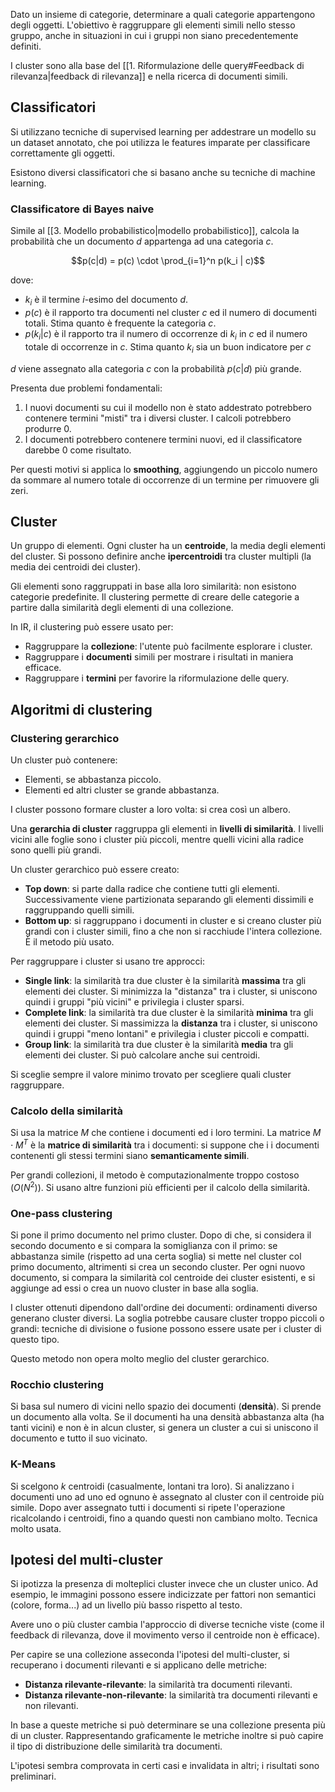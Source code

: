 Dato un insieme di categorie, determinare a quali categorie appartengono degli oggetti.
L'obiettivo è raggruppare gli elementi simili nello stesso gruppo, anche in situazioni in cui i gruppi non siano precedentemente definiti.

I cluster sono alla base del [[1. Riformulazione delle query#Feedback di rilevanza|feedback di rilevanza]] e nella ricerca di documenti simili.

## Classificatori

Si utilizzano tecniche di supervised learning per addestrare un modello su un dataset annotato, che poi utilizza le features imparate per classificare correttamente gli oggetti.

Esistono diversi classificatori che si basano anche su tecniche di machine learning.

### Classificatore di Bayes naive
Simile al [[3. Modello probabilistico|modello probabilistico]], calcola la probabilità che un documento $d$ appartenga ad una categoria $c$.

$$p(c|d) = p(c) \cdot \prod_{i=1}^n p(k_i | c)$$

dove:
- $k_i$ è il termine $i$-esimo del documento $d$.
- $p(c)$ è il rapporto tra documenti nel cluster $c$ ed il numero di documenti totali. Stima quanto è frequente la categoria $c$.
- $p(k_i|c)$ è il rapporto tra il numero di occorrenze di $k_i$ in $c$ ed il numero totale di occorrenze in $c$. Stima quanto $k_i$ sia un buon indicatore per $c$

$d$ viene assegnato alla categoria $c$ con la probabilità $p(c|d)$ più grande.

Presenta due problemi fondamentali:
1. I nuovi documenti su cui il modello non è stato addestrato potrebbero contenere termini "misti" tra i diversi cluster. I calcoli potrebbero produrre 0.
2. I documenti potrebbero contenere termini nuovi, ed il classificatore darebbe 0 come risultato.

Per questi motivi si applica lo **smoothing**, aggiungendo un piccolo numero da sommare al numero totale di occorrenze di un termine per rimuovere gli zeri.

## Cluster

Un gruppo di elementi. Ogni cluster ha un **centroide**, la media degli elementi del cluster. Si possono definire anche **ipercentroidi** tra cluster multipli (la media dei centroidi dei cluster).

Gli elementi sono raggruppati in base alla loro similarità: non esistono categorie predefinite. Il clustering permette di creare delle categorie a partire dalla similarità degli elementi di una collezione.

In IR, il clustering può essere usato per:
- Raggruppare la **collezione**: l'utente può facilmente esplorare i cluster.
- Raggruppare i **documenti** simili per mostrare i risultati in maniera efficace.
- Raggruppare i **termini** per favorire la riformulazione delle query.

## Algoritmi di clustering

### Clustering gerarchico
Un cluster può contenere:
- Elementi, se abbastanza piccolo.
- Elementi ed altri cluster se grande abbastanza.

I cluster possono formare cluster a loro volta: si crea così un albero.

Una **gerarchia di cluster** raggruppa gli elementi in **livelli di similarità**. I livelli vicini alle foglie sono i cluster più piccoli, mentre quelli vicini alla radice sono quelli più grandi.

Un cluster gerarchico può essere creato:
- **Top down**: si parte dalla radice che contiene tutti gli elementi. Successivamente viene partizionata separando gli elementi dissimili e raggruppando quelli simili.
- **Bottom up**: si raggruppano i documenti in cluster e si creano cluster più grandi con i cluster simili, fino a che non si racchiude l'intera collezione. È il metodo più usato.

Per raggruppare i cluster si usano tre approcci:
- **Single link**: la similarità tra due cluster è la similarità **massima** tra gli elementi dei cluster. Si minimizza la "distanza" tra i cluster, si uniscono quindi i gruppi "più vicini" e privilegia i cluster sparsi.
- **Complete link**: la similarità tra due cluster è la similarità **minima** tra gli elementi dei cluster. Si massimizza la **distanza** tra i cluster, si uniscono quindi i gruppi "meno lontani" e privilegia i cluster piccoli e compatti.
- **Group link**: la similarità tra due cluster è la similarità **media** tra gli elementi dei cluster. Si può calcolare anche sui centroidi.

Si sceglie sempre il valore minimo trovato per scegliere quali cluster raggruppare.

### Calcolo della similarità
Si usa la matrice $M$ che contiene i documenti ed i loro termini. La matrice $M \cdot M^T$ è la **matrice di similarità** tra i documenti: si suppone che i i documenti contenenti gli stessi termini siano **semanticamente simili**. 

Per grandi collezioni, il metodo è computazionalmente troppo costoso ($O(N^2)$). Si usano altre funzioni più efficienti per il calcolo della similarità.


### One-pass clustering

Si pone il primo documento nel primo cluster. Dopo di che, si considera il secondo documento e si compara la somiglianza con il primo: se abbastanza simile (rispetto ad una certa soglia) si mette nel cluster col primo documento, altrimenti si crea un secondo cluster. Per ogni nuovo documento, si compara la similarità col centroide dei cluster esistenti, e si aggiunge ad essi o crea un nuovo cluster in base alla soglia.

I cluster ottenuti dipendono dall'ordine dei documenti: ordinamenti diverso generano cluster diversi. La soglia potrebbe causare cluster troppo piccoli o grandi: tecniche di divisione o fusione possono essere usate per i cluster di questo tipo.

Questo metodo non opera molto meglio del cluster gerarchico.

### Rocchio clustering

Si basa sul numero di vicini nello spazio dei documenti (**densità**). 
Si prende un documento alla volta. Se il documenti ha una densità abbastanza alta (ha tanti vicini) e non è in alcun cluster, si genera un cluster a cui si uniscono il documento e tutto il suo vicinato.

### K-Means
Si scelgono $k$ centroidi (casualmente, lontani tra loro). Si analizzano i documenti uno ad uno ed ognuno è assegnato al cluster con il centroide più simile.
Dopo aver assegnato tutti i documenti si ripete l'operazione ricalcolando i centroidi, fino a quando questi non cambiano molto. Tecnica molto usata.

## Ipotesi del multi-cluster

Si ipotizza la presenza di molteplici cluster invece che un cluster unico. Ad esempio, le immagini possono essere indicizzate per fattori non semantici (colore, forma...) ad un livello più basso rispetto al testo.

Avere uno o più cluster cambia l'approccio di diverse tecniche viste (come il feedback di rilevanza, dove il movimento verso il centroide non è efficace).

Per capire se una collezione asseconda l'ipotesi del multi-cluster, si recuperano i documenti rilevanti e si applicano delle metriche:
- **Distanza rilevante-rilevante**: la similarità tra documenti rilevanti.
- **Distanza rilevante-non-rilevante**: la similarità tra documenti rilevanti e non rilevanti.

In base a queste metriche si può determinare se una collezione presenta più di un cluster.
Rappresentando graficamente le metriche inoltre si può capire il tipo di distribuzione delle similarità tra documenti.

L'ipotesi sembra comprovata in certi casi e invalidata in altri; i risultati sono preliminari.